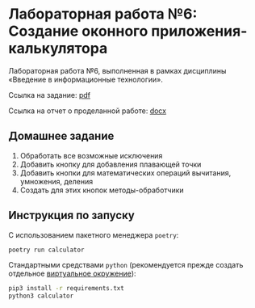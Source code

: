 # Лабораторная работа №6: Создание оконного приложения-калькулятора

Лабораторная работа №6, выполненная в рамках дисциплины «Введение в информационные технологии».

Ссылка на задание: [pdf](appendix/task.pdf)

Ссылка на отчет о проделанной работе: [docx](appendix/report.docx)

## Домашнее задание

1. Обработать все возможные исключения
2. Добавить кнопку для добавления плавающей точки
3. Добавить кнопки для математических операций вычитания, умножения, деления
4. Создать для этих кнопок методы-обработчики

## Инструкция по запуску

С использованием пакетного менеджера `poetry`:

```bash
poetry run calculator
```

Стандартными средствами `python` (рекомендуется прежде создать отдельное [виртуальное окружение](https://docs.python.org/3/library/venv.html)):

```bash
pip3 install -r requirements.txt
python3 calculator
```
